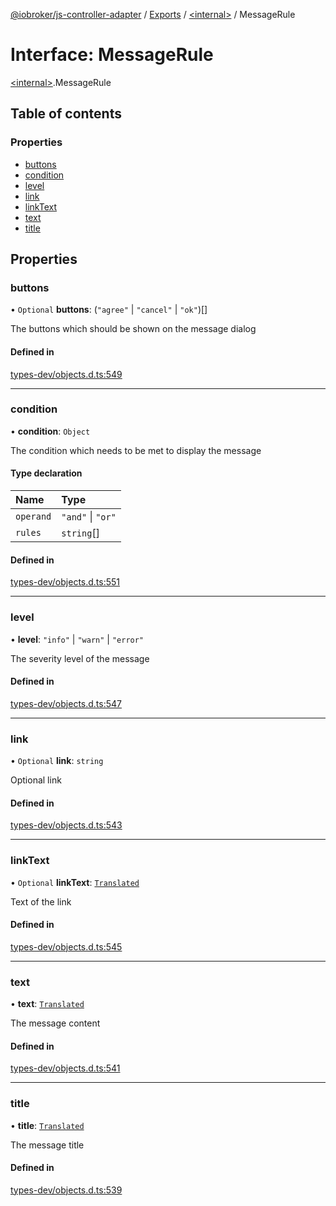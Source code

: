 [@iobroker/js-controller-adapter](../README.md) / [Exports](../modules.md) / [\<internal\>](../modules/internal_.md) / MessageRule

# Interface: MessageRule

[\<internal\>](../modules/internal_.md).MessageRule

## Table of contents

### Properties

- [buttons](internal_.MessageRule.md#buttons)
- [condition](internal_.MessageRule.md#condition)
- [level](internal_.MessageRule.md#level)
- [link](internal_.MessageRule.md#link)
- [linkText](internal_.MessageRule.md#linktext)
- [text](internal_.MessageRule.md#text)
- [title](internal_.MessageRule.md#title)

## Properties

### buttons

• `Optional` **buttons**: (``"agree"`` \| ``"cancel"`` \| ``"ok"``)[]

The buttons which should be shown on the message dialog

#### Defined in

[types-dev/objects.d.ts:549](https://github.com/ioBroker/ioBroker.js-controller/blob/9b71d3242/packages/types-dev/objects.d.ts#L549)

___

### condition

• **condition**: `Object`

The condition which needs to be met to display the message

#### Type declaration

| Name | Type |
| :------ | :------ |
| `operand` | ``"and"`` \| ``"or"`` |
| `rules` | `string`[] |

#### Defined in

[types-dev/objects.d.ts:551](https://github.com/ioBroker/ioBroker.js-controller/blob/9b71d3242/packages/types-dev/objects.d.ts#L551)

___

### level

• **level**: ``"info"`` \| ``"warn"`` \| ``"error"``

The severity level of the message

#### Defined in

[types-dev/objects.d.ts:547](https://github.com/ioBroker/ioBroker.js-controller/blob/9b71d3242/packages/types-dev/objects.d.ts#L547)

___

### link

• `Optional` **link**: `string`

Optional link

#### Defined in

[types-dev/objects.d.ts:543](https://github.com/ioBroker/ioBroker.js-controller/blob/9b71d3242/packages/types-dev/objects.d.ts#L543)

___

### linkText

• `Optional` **linkText**: [`Translated`](../modules/internal_.md#translated)

Text of the link

#### Defined in

[types-dev/objects.d.ts:545](https://github.com/ioBroker/ioBroker.js-controller/blob/9b71d3242/packages/types-dev/objects.d.ts#L545)

___

### text

• **text**: [`Translated`](../modules/internal_.md#translated)

The message content

#### Defined in

[types-dev/objects.d.ts:541](https://github.com/ioBroker/ioBroker.js-controller/blob/9b71d3242/packages/types-dev/objects.d.ts#L541)

___

### title

• **title**: [`Translated`](../modules/internal_.md#translated)

The message title

#### Defined in

[types-dev/objects.d.ts:539](https://github.com/ioBroker/ioBroker.js-controller/blob/9b71d3242/packages/types-dev/objects.d.ts#L539)
